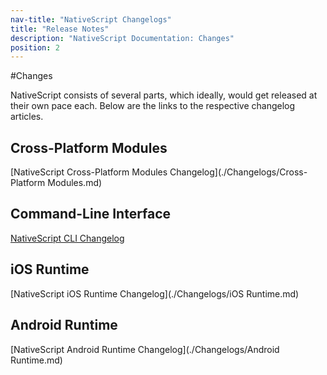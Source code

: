 ```yaml
---
nav-title: "NativeScript Changelogs"
title: "Release Notes"
description: "NativeScript Documentation: Changes"
position: 2
---
```



#Changes

NativeScript consists of several parts, which ideally, would get released at their own pace each. Below are the links to the respective changelog articles.

## Cross-Platform Modules
[NativeScript Cross-Platform Modules Changelog](./Changelogs/Cross-Platform Modules.md)

## Command-Line Interface
[NativeScript CLI Changelog](./Changelogs/CLI.md)

## iOS Runtime
[NativeScript iOS Runtime Changelog](./Changelogs/iOS Runtime.md)

## Android Runtime
[NativeScript Android Runtime Changelog](./Changelogs/Android Runtime.md)
